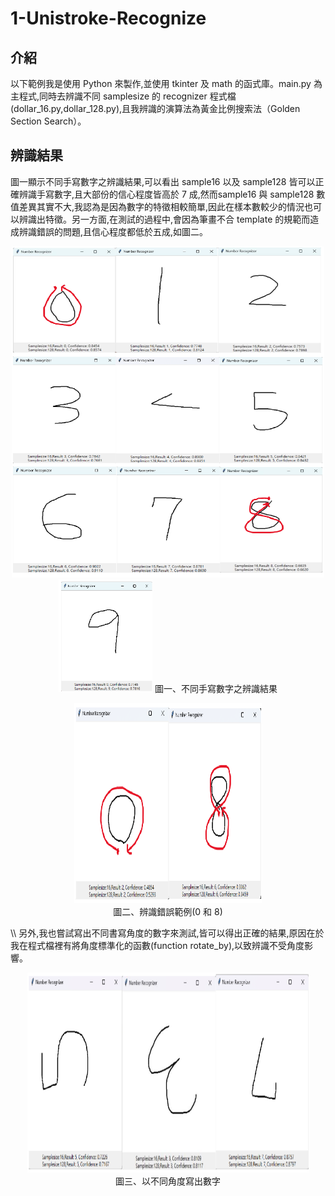 # 1-Unistroke-Recognize
## 介紹
以下範例我是使用 Python 來製作,並使用 tkinter 及 math 的函式庫。main.py 為主程式,同時去辨識不同 samplesize 的 recognizer 程式檔(dollar_16.py,dollar_128.py),且我辨識的演算法為黃金比例搜索法（Golden Section Search）。

## 辨識結果
圖一顯示不同手寫數字之辨識結果,可以看出 sample16 以及 sample128 皆可以正確辨識手寫數字,且大部份的信心程度皆高於 7 成,然而sample16 與 sample128 數值差異其實不大,我認為是因為數字的特徵相較簡單,因此在樣本數較少的情況也可以辨識出特徵。另一方面,在測試的過程中,會因為筆畫不合 template 的規範而造成辨識錯誤的問題,且信心程度都低於五成,如圖二。

<p align="center">
  <img src="./image/img_1.png" alt="Demo" width="500" height="530"/><br>
  <img src="./image/img_2.png" alt="Demo" width="150" height="180"/>
  圖一、不同手寫數字之辨識結果
</p>

<p align="center">
  <img src="./image/img_3.png" alt="Demo" width="300" height="320"/><br>
  圖二、辨識錯誤範例(0 和 8)
</p>
\\
另外,我也嘗試寫出不同書寫角度的數字來測試,皆可以得出正確的結果,原因在於我在程式檔裡有將角度標準化的函數(function rotate_by),以致辨識不受角度影響。

<p align="center">
  <img src="./image/img_4.png" alt="Demo" width="450" height="320"/><br>
  圖三、以不同角度寫出數字
</p>
